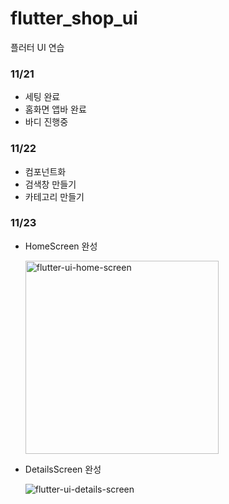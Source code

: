 # flutter_shop_ui

플러터 UI 연습

### 11/21

- 세팅 완료
- 홈화면 앱바 완료
- 바디 진행중

### 11/22

- 컴포넌트화
- 검색창 만들기
- 카테고리 만들기

### 11/23

- HomeScreen 완성

  <img width="309" alt="flutter-ui-home-screen" src="https://github.com/saki8661/flutter-ui/assets/135561587/4c752aaf-4cb7-455a-af03-3692ea3b002a">

- DetailsScreen 완성

  ![flutter-ui-details-screen](https://github.com/saki8661/flutter-ui/assets/135561587/e21081e3-fec2-4874-a2fa-c215d3b8b196)
